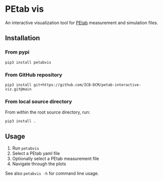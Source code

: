 # PEtab vis

An interactive visualization tool for
[PEtab](https://github.com/PEtab-dev/PEtab) measurement and simulation files.

## Installation

### From pypi

```shell
pip3 install petabvis
```

### From GitHub repository

```shell
pip3 install git+https://github.com/ICB-DCM/petab-interactive-viz.git@main
```

### From local source directory

From within the root source directory, run:

```shell
pip3 install .
```

## Usage

1. Run `petabvis`
2. Select a PEtab yaml file
3. Optionally select a PEtab measurement file
4. Navigate through the plots

See also `petabvis -h` for command line usage.
